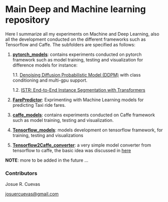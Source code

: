 # Main Deep and Machine learning repository

Here I summarize all my experiments on Machine and Deep Learning, also all the development conducted on the different frameworks such as Tensorflow and Caffe. The subfolders are specified as follows:

1. **[pytorch_models](./pytorch_models)**: contains experiments conducted on pytorch framework such as model training, testing and visualization for difference models for instance:

    1.1. [Denoising Diffusion Probabilistic Model (DDPM)](https://arxiv.org/pdf/2006.11239.pdf) with class conditioning and multi-gpu support.
    
    1.2. [ISTR: End-to-End Instance Segmentation with Transformers](https://arxiv.org/abs/2105.00637)

2. **[FarePredictor](./FarePredictor)**: Exprimenting with Machine Learning models for predicting Taxi ride fares.


3. **[caffe_models](./caffe_models)**: contains experiments conducted on Caffe framework such as model training, testing and visualization.

4. **[Tensorflow_models](./Tensorflow_models)**: models development on tensorflow framework, for training, testing and visualizations

5. **[Tensorflow2Caffe_converter](./Tensorflow2Caffe_converter)**: a very simple model converter from tensorflow to caffe, the basic idea was discussed in [here](https://github.com/ethereon/caffe-tensorflow/issues/59)

**NOTE**: more to be added in the future ...

### Contributors

Josue R. Cuevas

josuercuevas@gmail.com
